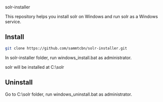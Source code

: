 solr-installer

This repository helps you install solr on Windows and run solr as a Windows service.

## Install

```sh
git clone https://github.com/sammtcbn/solr-installer.git
```

In solr-installer folder, run windows_install.bat as administrator.

solr will be installed at C:\solr

## Uninstall 

Go to C:\solr folder, run windows_uninstall.bat as administrator.
